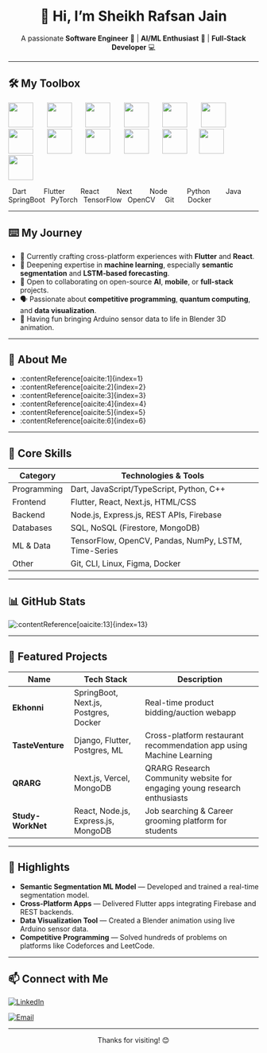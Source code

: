 <!-- Header -->
<h1 align="center">👋 Hi, I’m Sheikh Rafsan Jain</h1>
<p align="center">
  A passionate <strong>Software Engineer</strong> 📱 | <strong>AI/ML Enthusiast</strong> 🤖 | <strong>Full‑Stack Developer</strong> 💻
</p>

---

## 🛠️ My Toolbox

<p align="left">
  <img src="https://skillicons.dev/icons?i=dart" height="50" />&nbsp;&nbsp;&nbsp;&nbsp;&nbsp;&nbsp;
  <img src="https://skillicons.dev/icons?i=flutter" height="50" />&nbsp;&nbsp;&nbsp;&nbsp;&nbsp;&nbsp;
  <img src="https://skillicons.dev/icons?i=react" height="50" />&nbsp;&nbsp;&nbsp;&nbsp;&nbsp;&nbsp;
  <img src="https://skillicons.dev/icons?i=nextjs" height="50" />&nbsp;&nbsp;&nbsp;&nbsp;&nbsp;&nbsp;
  <img src="https://skillicons.dev/icons?i=nodejs" height="50" />&nbsp;&nbsp;&nbsp;&nbsp;&nbsp;&nbsp;
  <img src="https://skillicons.dev/icons?i=python" height="50" />&nbsp;&nbsp;&nbsp;&nbsp;&nbsp;&nbsp;
  <img src="https://skillicons.dev/icons?i=java" height="50" />&nbsp;&nbsp;&nbsp;&nbsp;&nbsp;&nbsp;
  <img src="https://skillicons.dev/icons?i=spring" height="50" />&nbsp;&nbsp;&nbsp;&nbsp;&nbsp;&nbsp;
  <img src="https://skillicons.dev/icons?i=pytorch" height="50" />&nbsp;&nbsp;&nbsp;&nbsp;&nbsp;&nbsp;
  <img src="https://skillicons.dev/icons?i=tensorflow" height="50" />&nbsp;&nbsp;&nbsp;&nbsp;&nbsp;&nbsp;
  <img src="https://skillicons.dev/icons?i=opencv" height="50" />&nbsp;&nbsp;&nbsp;&nbsp;&nbsp;
  <img src="https://skillicons.dev/icons?i=git" height="50" />&nbsp;&nbsp;&nbsp;&nbsp;&nbsp;
  <img src="https://skillicons.dev/icons?i=docker" height="50" />
</p>

<p align="left">
  &nbsp;
  Dart &nbsp;&nbsp;&nbsp;&nbsp;&nbsp;&nbsp;&nbsp;
  Flutter &nbsp;&nbsp;&nbsp;&nbsp;&nbsp;&nbsp;
  React &nbsp;&nbsp;&nbsp;&nbsp;&nbsp;&nbsp;&nbsp;
  Next &nbsp;&nbsp;&nbsp;&nbsp;&nbsp;&nbsp;&nbsp;
  Node &nbsp;&nbsp;&nbsp;&nbsp;&nbsp;&nbsp;&nbsp;&nbsp;
  Python &nbsp;&nbsp;&nbsp;&nbsp;&nbsp;&nbsp;
  Java &nbsp;&nbsp;&nbsp;
  SpringBoot &nbsp
  PyTorch &nbsp;
  TensorFlow &nbsp;
  OpenCV &nbsp;&nbsp;&nbsp;
  Git &nbsp;&nbsp;&nbsp;&nbsp;&nbsp;
  Docker
</p>

---

## ⌨️ My Journey
- 🔭 Currently crafting cross-platform experiences with **Flutter** and **React**.
- 🌱 Deepening expertise in **machine learning**, especially **semantic segmentation** and **LSTM‑based forecasting**.
- 🤝 Open to collaborating on open-source **AI**, **mobile**, or **full-stack** projects.
- 🗣️ Passionate about **competitive programming**, **quantum computing**, and **data visualization**.
- 🎨 Having fun bringing Arduino sensor data to life in Blender 3D animation.

---

## 🧰 About Me
- :contentReference[oaicite:1]{index=1}
- :contentReference[oaicite:2]{index=2}
- :contentReference[oaicite:3]{index=3}
- :contentReference[oaicite:4]{index=4}
- :contentReference[oaicite:5]{index=5}
- :contentReference[oaicite:6]{index=6}

---

## 🧰 Core Skills

| Category        | Technologies & Tools                                  |
|----------------|--------------------------------------------------------|
| Programming     | Dart, JavaScript/TypeScript, Python, C++             |
| Frontend        | Flutter, React, Next.js, HTML/CSS                   |
| Backend         | Node.js, Express.js, REST APIs, Firebase            |
| Databases       | SQL, NoSQL (Firestore, MongoDB)                     |
| ML & Data       | TensorFlow, OpenCV, Pandas, NumPy, LSTM, Time-Series |
| Other           | Git, CLI, Linux, Figma, Docker                      |

---

## 📊 GitHub Stats
![:contentReference[oaicite:13]{index=13}](https://github-readme-stats.vercel.app/api?username=RafsanProve&show_icons=true&theme=radical)

---

## 📂 Featured Projects

| Name                             | Tech Stack                             | Description |
|----------------------------------|----------------------------------------|-------------|
| **Ekhonni**                      | SpringBoot, Next.js, Postgres, Docker  | Real-time product bidding/auction webapp |
| **TasteVenture**                 | Django, Flutter, Postgres, ML          | Cross-platform restaurant recommendation app using Machine Learning |
| **QRARG**                        | Next.js, Vercel, MongoDB               | QRARG Research Community website for engaging young research enthusiasts |
| **Study-WorkNet**                | React, Node.js, Express.js, MongoDB    | Job searching & Career grooming platform for students |

---

## 🌟 Highlights

- **Semantic Segmentation ML Model** — Developed and trained a real-time segmentation model.
- **Cross‑Platform Apps** — Delivered Flutter apps integrating Firebase and REST backends.
- **Data Visualization Tool** — Created a Blender animation using live Arduino sensor data.
- **Competitive Programming** — Solved hundreds of problems on platforms like Codeforces and LeetCode.

---

## 📫 Connect with Me  
[![LinkedIn](https://img.shields.io/badge/-LinkedIn-blue?style=flat-square&logo=linkedin)](https://www.linkedin.com/in/sheikh-rafsan-jain/)  
<!-- [![Twitter](https://img.shields.io/badge/-Twitter-cyan?style=flat-square&logo=twitter)](#) -->
[![Email](https://img.shields.io/badge/-Email-gray?style=flat-square&logo=gmail&logoColor=white)](mailto:rafsanprove123@gmail.com)

---

<p align="center">Thanks for visiting! 😊</p>
